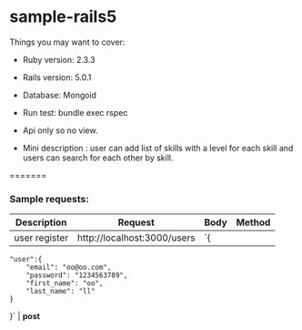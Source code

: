 
# sample-rails5


Things you may want to cover:

* Ruby version: 2.3.3

* Rails version: 5.0.1

* Database: Mongoid

* Run test: bundle exec rspec

* Api only so no view.

* Mini description : user can add list of skills with a level for each skill and users can search for each other by skill.

=======

### Sample requests:

Description | Request | Body | Method
--- | --- | --- | ---
user register | http://localhost:3000/users | `{
	"user":{  
  		"email": "oo@oo.com",
  		"password": "1234563789",
  		"first_name": "oo",
  		"last_name": "ll"
	}
}` | **post**


